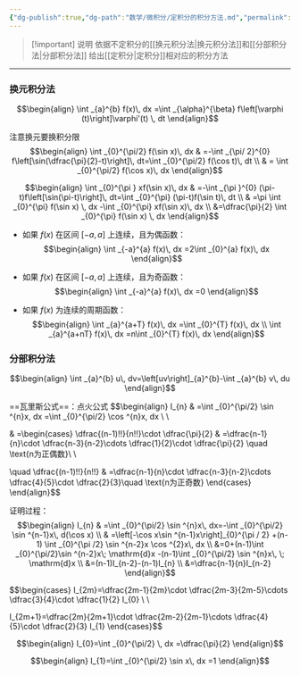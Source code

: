 ```yaml
---
{"dg-publish":true,"dg-path":"数学/微积分/定积分的积分方法.md","permalink":"/数学/微积分/定积分的积分方法/","dgPassFrontmatter":true,"noteIcon":"","created":"2024-09-17T16:25:47.456+08:00","updated":"2024-11-12T23:23:29.844+08:00"}
---
```



> [!important] 说明
>依据不定积分的[[换元积分法\|换元积分法]]和[[分部积分法\|分部积分法]]
>给出[[定积分\|定积分]]相对应的积分方法

***
### 换元积分法
$$\begin{align}
\int _{a}^{b} f(x)\, dx =\int _{\alpha}^{\beta} f\left[\varphi (t)\right]\varphi'(t)  \, dt
\end{align}$$

注意换元要换积分限
$$\begin{align}
\int _{0}^{\pi/2} f(\sin x)\, dx  & =-\int _{\pi/ 2}^{0} f\left[\sin(\dfrac{\pi}{2}-t)\right]\, dt=\int _{0}^{\pi/2} f(\cos t)\, dt \\
 & = \int _{0}^{\pi/2} f(\cos x)\, dx
\end{align}$$

$$\begin{align}
\int _{0}^{\pi } xf(\sin x)\, dx  & =-\int _{\pi }^{0} (\pi-t)f\left[\sin(\pi-t)\right]\, dt=\int _{0}^{\pi} (\pi-t)f(\sin t)\, dt \\
 & =\pi \int _{0}^{\pi} f(\sin x) \, dx -\int _{0}^{\pi} xf(\sin x)\, dx \\
&=\dfrac{\pi}{2} \int _{0}^{\pi} f(\sin x) \, dx
\end{align}$$


- 如果 $f (x)$ 在区间 $[-a,a]$ 上连续，且为偶函数：
$$\begin{align}
\int _{-a}^{a} f(x)\, dx =2\int _{0}^{a} f(x)\, dx 
\end{align}$$
- 如果 $f (x)$ 在区间 $[-a,a]$ 上连续，且为奇函数：
$$\begin{align}
\int _{-a}^{a} f(x)\, dx =0
\end{align}$$

- 如果 $f (x)$ 为连续的周期函数：
$$\begin{align}
\int _{a}^{a+T} f(x)\, dx =\int _{0}^{T} f(x)\, dx  \\
\int _{a}^{a+nT} f(x)\, dx =n\int _{0}^{T} f(x)\, dx 
\end{align}$$

### 分部积分法
$$\begin{align}
\int _{a}^{b} u\, dv=\left[uv\right]_{a}^{b}-\int _{a}^{b} v\, du  
\end{align}$$

==瓦里斯公式==：点火公式
$$\begin{align}
I_{n} & =\int _{0}^{\pi/2} \sin ^{n}x\, dx =\int _{0}^{\pi/2} \cos ^{n}x\, dx \\ \\

 & =\begin{cases}
\dfrac{(n-1)!!}{n!!}\cdot \dfrac{\pi}{2}  & =\dfrac{n-1}{n}\cdot \dfrac{n-3}{n-2}\cdots \dfrac{1}{2}\cdot \dfrac{\pi}{2} \quad  \text{n为正偶数}\\ \\

\quad \dfrac{(n-1)!!}{n!!} & =\dfrac{n-1}{n}\cdot \dfrac{n-3}{n-2}\cdots \dfrac{4}{5}\cdot \dfrac{2}{3}\quad \text{n为正奇数}
\end{cases}
\end{align}$$


证明过程：
$$\begin{align}
I_{n}  & =\int _{0}^{\pi/2} \sin ^{n}x\, dx=-\int _{0}^{\pi/2} \sin ^{n-1}x\, d(\cos x)  \\
 & =\left[-\cos x\sin ^{n-1}x\right]_{0}^{\pi / 2} +(n-1) \int _{0}^{\pi /2}  \sin ^{n-2}x \cos ^{2}x\, dx  \\
&=0+(n-1)\int _{0}^{\pi/2}\sin ^{n-2}x\; \mathrm{d}x -(n-1)\int _{0}^{\pi/2} \sin ^{n}x\, \; \mathrm{d}x \\
&=(n-1)I_{n-2}-(n-1)I_{n}   \\
&=\dfrac{n-1}{n}I_{n-2}
\end{align}$$

$$\begin{cases}
I_{2m}=\dfrac{2m-1}{2m}\cdot \dfrac{2m-3}{2m-5}\cdots \dfrac{3}{4}\cdot \dfrac{1}{2} I_{0} \\ \\

I_{2m+1}=\dfrac{2m}{2m+1}\cdot \dfrac{2m-2}{2m-1}\cdots \dfrac{4}{5}\cdot \dfrac{2}{3} I_{1}
\end{cases}$$

$$\begin{align}
I_{0}=\int _{0}^{\pi/2} \, dx =\dfrac{\pi}{2}
\end{align}$$

$$\begin{align}
I_{1}=\int _{0}^{\pi/2} \sin x\, dx =1
\end{align}$$


